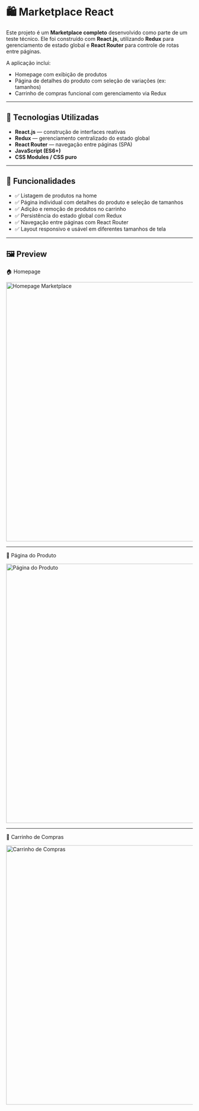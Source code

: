 # 🛍️ Marketplace React

Este projeto é um **Marketplace completo** desenvolvido como parte de um teste técnico. Ele foi construído com **React.js**, utilizando **Redux** para gerenciamento de estado global e **React Router** para controle de rotas entre páginas.

A aplicação inclui:

- Homepage com exibição de produtos
- Página de detalhes do produto com seleção de variações (ex: tamanhos)
- Carrinho de compras funcional com gerenciamento via Redux

---

## 🚀 Tecnologias Utilizadas

- **React.js** — construção de interfaces reativas
- **Redux** — gerenciamento centralizado do estado global
- **React Router** — navegação entre páginas (SPA)
- **JavaScript (ES6+)**
- **CSS Modules / CSS puro**

---

## 📁 Funcionalidades

- ✅ Listagem de produtos na home
- ✅ Página individual com detalhes do produto e seleção de tamanhos
- ✅ Adição e remoção de produtos no carrinho
- ✅ Persistência do estado global com Redux
- ✅ Navegação entre páginas com React Router
- ✅ Layout responsivo e usável em diferentes tamanhos de tela

---

## 🖼️ Preview


🏠 Homepage

<img src="https://drive.google.com/uc?export=view&id=1ot-YUAhY3WmcP8hYcdeLRVN3ict658NJ" alt="Homepage Marketplace" width="700" />

---

📄 Página do Produto

<img src="https://drive.google.com/uc?export=view&id=1YTjYjevNQq1k2spxhmVwDtO8mUsi1Sgs" alt="Página do Produto" width="700" />

---

🛒 Carrinho de Compras

<img src="https://drive.google.com/uc?export=view&id=1OFODjLUy4LTY2WJGD04eiPd2K8nUTZR-" alt="Carrinho de Compras" width="700" />
